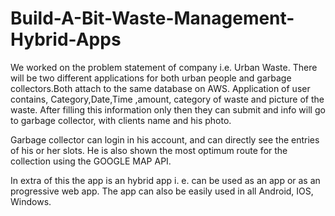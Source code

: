 # Build-A-Bit-Waste-Management-Hybrid-Apps
We worked on the problem statement of company i.e. Urban Waste.
There will be two different applications for both urban people and garbage collectors.Both attach to the same database on AWS.
Application of user contains, Category,Date,Time ,amount, category of waste and picture of the waste. After filling this information only then they can submit and info will go to garbage collector, with clients name and his photo.


Garbage collector can login in his account, and can directly see the entries of his or her slots. He is also shown the most optimum route for the collection using the GOOGLE MAP API. 

In extra of this the app is an hybrid app i. e. can be used as an app or as an progressive web app. The app can also be easily used in all Android, IOS, Windows.
